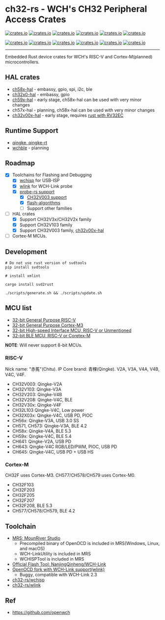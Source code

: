 # ch32-rs - WCH's CH32 Peripheral Access Crates

[![crates.io](https://img.shields.io/crates/v/ch32v0.svg?label=ch32v0)](https://crates.io/crates/ch32v0)
[![crates.io](https://img.shields.io/crates/v/ch32v1.svg?label=ch32v1)](https://crates.io/crates/ch32v1)
[![crates.io](https://img.shields.io/crates/v/ch32v2.svg?label=ch32v2)](https://crates.io/crates/ch32v2)
[![crates.io](https://img.shields.io/crates/v/ch32v3.svg?label=ch32v3)](https://crates.io/crates/ch32v3)
[![crates.io](https://img.shields.io/crates/v/ch32x0.svg?label=ch32x0)](https://crates.io/crates/ch32x0)
[![crates.io](https://img.shields.io/crates/v/ch32l1.svg?label=ch32l1)](https://crates.io/crates/ch32l1)

[![crates.io](https://img.shields.io/crates/v/ch56x.svg?label=ch56x)](https://crates.io/crates/ch56x)
[![crates.io](https://img.shields.io/crates/v/ch57x.svg?label=ch57x)](https://crates.io/crates/ch57x)
[![crates.io](https://img.shields.io/crates/v/ch58x.svg?label=ch58x)](https://crates.io/crates/ch58x)
[![crates.io](https://img.shields.io/crates/v/ch59x.svg?label=ch59x)](https://crates.io/crates/ch59x)
[![crates.io](https://img.shields.io/crates/v/ch641.svg?label=ch641)](https://crates.io/crates/ch641)
[![crates.io](https://img.shields.io/crates/v/ch643.svg?label=ch643)](https://crates.io/crates/ch643)

---

Embedded Rust device crates for WCH's RISC-V and Cortex-M(planned) microcontrollers.

## HAL crates

- [ch58x-hal](https://github.com/ch32-rs/ch58x-hal) - embassy, gpio, spi, i2c, ble
- [ch32x0-hal](https://github.com/ch32-rs/ch32x0-hal) - embassy, gpio
- [ch59x-hal](https://github.com/ch32-rs/ch59x-hal) - early stage, ch58x-hal can be used with very minor changes
- ch57x-hal - planning, ch58x-hal can be used with very minor changes
- [ch32v00x-hal](https://github.com/ch32-rs/ch32v00x-hal) - early stage, requires [rust with RV32EC](https://github.com/ch32-rs/rust)

## Runtime Support

- [qingke, qingke-rt](https://github.com/ch32-rs/qingke)
- [wchble](https://github.com/ch32-rs/wchble) - planning

## Roadmap

- [x] Toolchains for Flashing and Debugging
  - [x] [wchisp](https://github.com/ch32-rs/wchisp) for USB-ISP
  - [x] [wlink](https://github.com/ch32-rs/wlink) for WCH-Link probe
  - [x] [probe-rs support](https://github.com/probe-rs/probe-rs/pull/1437)
    - [x] [CH32V003 support](https://github.com/probe-rs/probe-rs/pull/1876)
    - [x] [flash-algorithms](https://github.com/ch32-rs/flash-algorithms)
    - [ ] Support other families
- [ ] HAL crates
  - [x] Support CH32V3x/CH32V2x family
  - [x] Support CH32V103 family
  - [x] Support CH32V003 family, [ch32v00x-hal](https://github.com/ch32-rs/ch32v00x-hal)
- [ ] Cortex-M MCUs.

## Development

```shell
# Do not use rust version of svdtools
pip install svdtools

# install xmlint

cargo install svd2rust

./scripts/generate.sh && ./scripts/update.sh
```

## MCU list

- [32-bit General Purpose RISC-V](http://www.wch-ic.com/products/categories/47.html?pid=5)
- [32-bit General Purpose Cortex-M3](http://www.wch-ic.com/products/categories/66.html?pid=5)
- [32-bit High-speed Interface MCU, RISC-V or Unmentioned](http://www.wch-ic.com/products/categories/67.html?pid=5)
- [32-bit BLE MCU, RISC-V or Coretex-M](http://www.wch-ic.com/products/categories/68.html?pid=5)

**NOTE**: Will never support 8-bit MCUs.

### RISC-V

Nick name: "赤菟"(Chitu). IP Core brand: 青稞(Qingke). V2A, V3A, V4A, V4B, V4C, V4F.

- CH32V003: Qingke-V2A
- CH32V103: Qingke-V3A
- CH32V203: Qingke-V4B
- CH32V208: Qingke-V4C, BLE
- CH32V30x: Qingke-V4F
- CH32L103 Qingke-V4C, Low power
- CH32X03x: Qingke-V4C, USB PD, PIOC
- CH56x: Qingke-V3A, USB 3.0 SS
- CH571, CH573: Qingke-V3A, BLE 4.2
- CH58x: Qingke-V4A, BLE 5.3
- CH59x: Qingke-V4C, BLE 5.4
- CH641: Qingke-V2A, USB PD
- CH643: Qingke-V4C RGB/LED/PWM, PIOC, USB PD
- CH645: Qingke-V4C, USB PD + USB HS

### Cortex-M

CH32F uses Cortex-M3.
CH577/CH578/CH579 uses Cortex-M0.

- CH32F103
- CH32F203
- CH32F205
- CH32F207
- CH32F208, BLE 5.3
- CH577/CH578/CH579, BLE 4.2

## Toolchain

- [MRS: MounRiver Studio](http://www.mounriver.com/)
  - Precompiled binary of OpenOCD is included in MRS(Windows, Linux, and macOS)
  - WCH-LinkUtility is included in MRS
  - WCHISPTool is included in MRS
- [Official Flash Tool: NanjingQinheng/WCH-Link](https://github.com/NanjingQinheng/WCH-Link)
- [OpenOCD fork with WCH-Link support(wlink)](https://github.com/jiegec/riscv-openocd/tree/wch)
  - Buggy, compatible with WCH-Link 2.3
- [ch32-rs/wchisp](https://github.com/ch32-rs/wchisp)
- [ch32-rs/wlink](https://github.com/ch32-rs/wlink)

## Ref

- <https://github.com/openwch>
